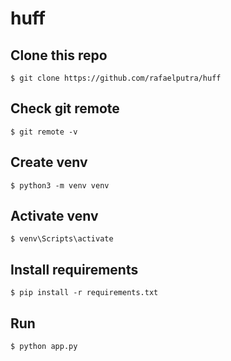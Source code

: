 # huff
## Clone this repo
`$ git clone https://github.com/rafaelputra/huff`
## Check git remote
`$ git remote -v`
## Create venv
`$ python3 -m venv venv`
## Activate venv
`$ venv\Scripts\activate`
## Install requirements
`$ pip install -r requirements.txt`
## Run
`$ python app.py`
